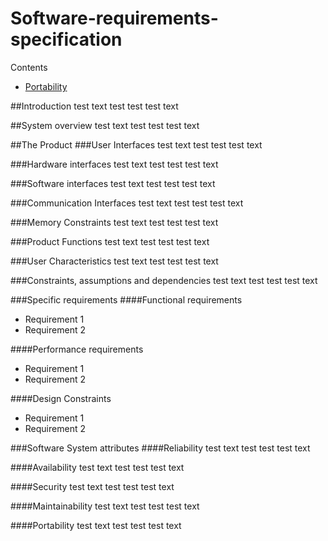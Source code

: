 # Software-requirements-specification

Contents
- [Portability](https://github.com/FlyingBaguette/aero-boulangerie/blob/master/docs/requirement-specs/Software-requirements-specification.md#portability)

##Introduction
test text test test test text

##System overview
test text test test test text

##The Product
###User Interfaces
test text test test test text

###Hardware interfaces
test text test test test text

###Software interfaces
test text test test test text

###Communication Interfaces
test text test test test text

###Memory Constraints
test text test test test text

###Product Functions
test text test test test text

###User Characteristics
test text test test test text

###Constraints, assumptions and dependencies
test text test test test text

###Specific requirements
####Functional requirements
* Requirement 1
* Requirement 2

####Performance requirements
* Requirement 1
* Requirement 2

####Design Constraints
* Requirement 1
* Requirement 2

###Software System attributes
####Reliability
test text test test test text

####Availability
test text test test test text

####Security
test text test test test text

####Maintainability
test text test test test text

####Portability
test text test test test text
